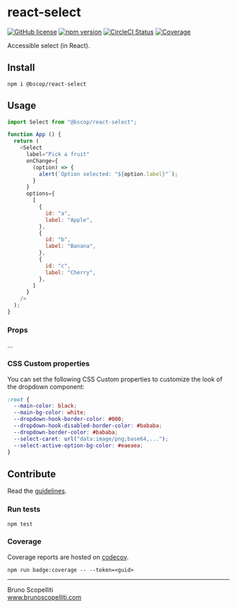# react-select

[![GitHub license](https://img.shields.io/badge/license-MIT-blue.svg)](https://github.com/brunoscopelliti/react-select/blob/main/LICENSE)
[![npm version](https://img.shields.io/npm/v/@bscop/react-select.svg?style=flat)](https://www.npmjs.com/package/@bscop/react-select)
[![CircleCI Status](https://circleci.com/gh/brunoscopelliti/react-select.svg?style=shield&circle-token=:circle-token)](https://circleci.com/gh/brunoscopelliti/react-select)
[![Coverage](https://img.shields.io/codecov/c/github/brunoscopelliti/react-select)](https://app.codecov.io/gh/brunoscopelliti/react-select/)

Accessible select (in React).

## Install

```
npm i @bscop/react-select
```

## Usage

```js
import Select from "@bscop/react-select";

function App () {
  return (
    <Select
      label="Pick a fruit"
      onChange={
        (option) => {
          alert(`Option selected: "${option.label}"`);
        }
      }
      options={
        [
          {
            id: "a",
            label: "Apple",
          },
          {
            id: "b",
            label: "Banana",
          },
          {
            id: "c",
            label: "Cherry",
          },
        ]
      }
    />
  );
}
```

### Props

...

### CSS Custom properties

You can set the following CSS Custom properties to customize the look of the dropdown component:

```css
:root {
  --main-color: black;
  --main-bg-color: white;
  --dropdown-hook-border-color: #000;
  --dropdown-hook-disabled-border-color: #bababa;
  --dropdown-border-color: #bababa;
  --select-caret: url("data:image/png;base64,...");
  --select-active-option-bg-color: #eaeaea;
}
```

## Contribute

Read the [guidelines](./CONTRIBUTING.md).

### Run tests

```
npm test
```

### Coverage

Coverage reports are hosted on [codecov](https://codecov.io/).

```
npm run badge:coverage -- --token=<guid>
```

---

Bruno Scopelliti\
www.brunoscopelliti.com
